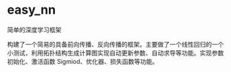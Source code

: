 # easy_nn
简单的深度学习框架

构建了一个简易的具备前向传播、反向传播的框架。主要做了一个线性回归的一个小测试，利用拓扑结构生成计算图实现自动更新参数、自动求导等功能。实现参数初始化、激活函数 Sigmiod、优化器、损失函数等功能。
